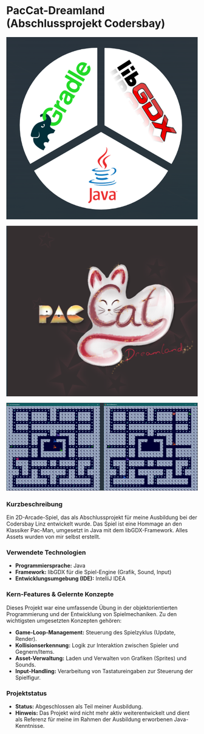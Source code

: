 # PacCat-Dreamland (Abschlussprojekt Codersbay)

![Logo der verwendenten Technologien](https://github.com/Vhreya/PacCat-Dreamland/blob/main/Screenshot%202025-08-06%20143042.png?raw=true)

![Titelbildschirm](https://github.com/Vhreya/PacCat-Dreamland/blob/main/Screenshot%202025-08-06%20143243.png?raw=true)

![Ingame Screenshot](https://github.com/Vhreya/PacCat-Dreamland/blob/main/Screenshot%202025-08-06%20143056.png?raw=true)

### Kurzbeschreibung

Ein 2D-Arcade-Spiel, das als Abschlussprojekt für meine Ausbildung bei der Codersbay Linz entwickelt wurde. Das Spiel ist eine Hommage an den Klassiker Pac-Man, umgesetzt in Java mit dem libGDX-Framework.
Alles Assets wurden von mir selbst erstellt.

### Verwendete Technologien

*   **Programmiersprache:** Java
*   **Framework:** libGDX für die Spiel-Engine (Grafik, Sound, Input)
*   **Entwicklungsumgebung (IDE):** IntelliJ IDEA

### Kern-Features & Gelernte Konzepte

Dieses Projekt war eine umfassende Übung in der objektorientierten Programmierung und der Entwicklung von Spielmechaniken. Zu den wichtigsten umgesetzten Konzepten gehören:

*   **Game-Loop-Management:** Steuerung des Spielzyklus (Update, Render).
*   **Kollisionserkennung:** Logik zur Interaktion zwischen Spieler und Gegnern/Items.
*   **Asset-Verwaltung:** Laden und Verwalten von Grafiken (Sprites) und Sounds.
*   **Input-Handling:** Verarbeitung von Tastatureingaben zur Steuerung der Spielfigur.

### Projektstatus

*   **Status:** Abgeschlossen als Teil meiner Ausbildung.
*   **Hinweis:** Das Projekt wird nicht mehr aktiv weiterentwickelt und dient als Referenz für meine im Rahmen der Ausbildung erworbenen Java-Kenntnisse.
